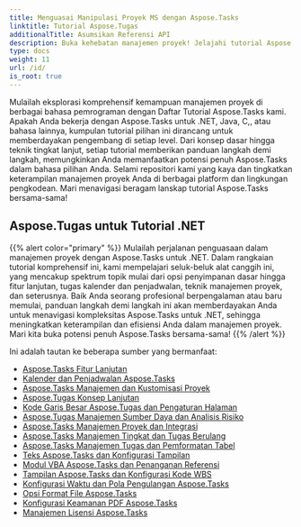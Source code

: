 ```yaml
---
title: Menguasai Manipulasi Proyek MS dengan Aspose.Tasks
linktitle: Tutorial Aspose.Tugas
additionalTitle: Asumsikan Referensi API
description: Buka kehebatan manajemen proyek! Jelajahi tutorial Aspose.Tasks untuk .NET, Java, C++, dan banyak lagi. Tingkatkan keterampilan Anda dalam berbagai bahasa dengan mudah.
type: docs
weight: 11
url: /id/
is_root: true
---
```


Mulailah eksplorasi komprehensif kemampuan manajemen proyek di berbagai bahasa pemrograman dengan Daftar Tutorial Aspose.Tasks kami. Apakah Anda bekerja dengan Aspose.Tasks untuk .NET, Java, C,, atau bahasa lainnya, kumpulan tutorial pilihan ini dirancang untuk memberdayakan pengembang di setiap level. Dari konsep dasar hingga teknik tingkat lanjut, setiap tutorial memberikan panduan langkah demi langkah, memungkinkan Anda memanfaatkan potensi penuh Aspose.Tasks dalam bahasa pilihan Anda. Selami repositori kami yang kaya dan tingkatkan keterampilan manajemen proyek Anda di berbagai platform dan lingkungan pengkodean. Mari menavigasi beragam lanskap tutorial Aspose.Tasks bersama-sama!

## Aspose.Tugas untuk Tutorial .NET
{{% alert color="primary" %}}
Mulailah perjalanan penguasaan dalam manajemen proyek dengan Aspose.Tasks untuk .NET. Dalam rangkaian tutorial komprehensif ini, kami mempelajari seluk-beluk alat canggih ini, yang mencakup spektrum topik mulai dari opsi penyimpanan dasar hingga fitur lanjutan, tugas kalender dan penjadwalan, teknik manajemen proyek, dan seterusnya. Baik Anda seorang profesional berpengalaman atau baru memulai, panduan langkah demi langkah ini akan memberdayakan Anda untuk menavigasi kompleksitas Aspose.Tasks untuk .NET, sehingga meningkatkan keterampilan dan efisiensi Anda dalam manajemen proyek. Mari kita buka potensi penuh Aspose.Tasks bersama-sama!
{{% /alert %}}

Ini adalah tautan ke beberapa sumber yang bermanfaat:
 
- [Aspose.Tasks Fitur Lanjutan](./net/advanced-features/)
- [Kalender dan Penjadwalan Aspose.Tasks](./net/calendar-scheduling/)
- [Aspose.Tasks Manajemen dan Kustomisasi Proyek](./net/tasks-project-management/)
- [Aspose.Tugas Konsep Lanjutan](./net/advanced-concepts/)
- [Kode Garis Besar Aspose.Tugas dan Pengaturan Halaman](./net/outline-code-page-settings/)
- [Aspose.Tugas Manajemen Sumber Daya dan Analisis Risiko](./net/resource-risk-analysis/)
- [Aspose.Tasks Manajemen Proyek dan Integrasi](./net/project-management-integration/)
- [Aspose.Tasks Manajemen Tingkat dan Tugas Berulang](./net/rate-recurring-tasks/)
- [Aspose.Tasks Manajemen Tugas dan Pemformatan Tabel](./net/task-table-management/)
- [Teks Aspose.Tasks dan Konfigurasi Tampilan](./net/text-view-configuration/)
- [Modul VBA Aspose.Tasks dan Penanganan Referensi](./net/vba-module-reference/)
- [Tampilan Aspose.Tasks dan Konfigurasi Kode WBS](./net/view-wbs-code-configuration/)
- [Konfigurasi Waktu dan Pola Pengulangan Aspose.Tasks](./net/time-recurrence-configuration/)
- [Opsi Format File Aspose.Tasks](./net/file-format-options/)
- [Konfigurasi Keamanan PDF Aspose.Tasks](./net/pdf-security-configuration/)
- [Manajemen Lisensi Aspose.Tasks](./net/license-management/)
